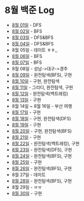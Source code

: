 # 8월 백준 Log

- [8월 01일](./0801/) - DFS
- [8월 02일](./0802/) - BFS
- [8월 03일](./0803/) - DFS&BFS
- [8월 04일](./0804/) - DFS&BFS
- 8월 05일 - 데이트 ㅎㅎ,,
- [8월 06일](./0806/) - BFS
- [8월 07일](./0807/) - BFS
- 8월 08일 - 성남->대구->경주
- [8월 09일](./0809/) - 완전탐색(BFS), 구현
- [8월 10일](./0810/) - 구현, 완전탐색
- [8월 11일](./0811) - 그리디, 완전탐색, 구현
- [8월 12일](./0812) - 완전탐색(백트래킹)
- [8월 13일](./0813) - 구현
- 8월 14일 ~ 8월 16일 - 부산 여행
- [8월 17일](./0817) - 구현
- [8월 18일](./0818) - 구현, 완전탐색(DFS)
- [8월 19일](./0819) - 구현
- [8월 20일](./0820) - 구현, 완전탐색(BFS)
- [8월 21일](./0821) - 구현
- [8월 22일](./0822) - 완전탐색(백트래킹), 구현
- [8월 23일](./0823) - 완전탐색(DFS), 구현
- [8월 24일](./0824) - 완전탐색(BFS), 구현
- [8월 25일](./0825) - 구현
- [8월 26일](./0826) - 완전탐색(BFS), 구현
- 8월 27일 - 데이트
- [8월 28일](./0828) - 완전탐색(BFS), 구현
- 8월 29일 - ㅠㅠ
- [8월 30일](./0830) - 구현